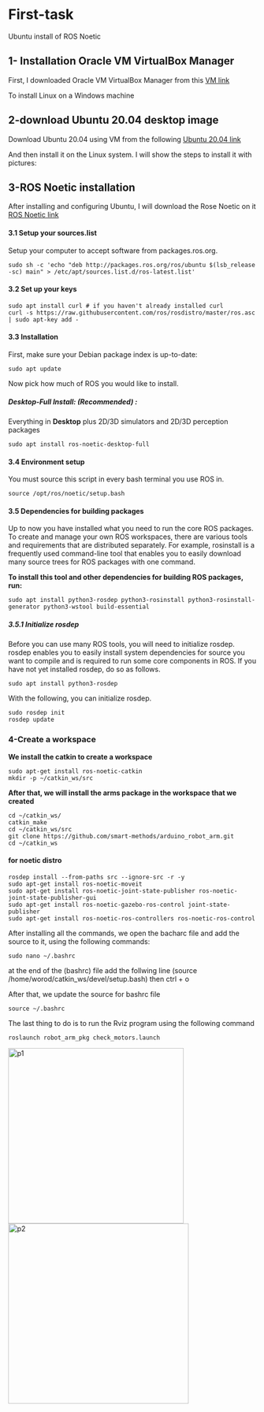 # First-task
Ubuntu install of ROS Noetic

## 1- Installation Oracle VM VirtualBox Manager
First, I downloaded Oracle VM VirtualBox Manager from this 
[VM link](https://www.virtualbox.org/wiki/Downloads)

To install Linux on a Windows machine

## 2-download Ubuntu 20.04 desktop image
Download Ubuntu 20.04 using VM from the following 
[Ubuntu 20.04 link](https://releases.ubuntu.com/20.04.6/?_ga=2.106549827.1335148733.1689627889-2079856977.1684269564)

And then install it on the Linux system. I will show the steps to install it with pictures:


## 3-ROS Noetic installation 
After installing and configuring Ubuntu, I will download the Rose Noetic on it
[ROS Noetic link](http://wiki.ros.org/noetic/Installation/Ubuntu)

#### 3.1 Setup your sources.list
Setup your computer to accept software from packages.ros.org.

```
sudo sh -c 'echo "deb http://packages.ros.org/ros/ubuntu $(lsb_release -sc) main" > /etc/apt/sources.list.d/ros-latest.list'
```

#### 3.2 Set up your keys

```
sudo apt install curl # if you haven't already installed curl
curl -s https://raw.githubusercontent.com/ros/rosdistro/master/ros.asc | sudo apt-key add -
```
#### 3.3 Installation
First, make sure your Debian package index is up-to-date:

```
sudo apt update
```
Now pick how much of ROS you would like to install.

##### Desktop-Full Install: (Recommended) :
Everything in **Desktop** plus 2D/3D simulators and 2D/3D perception packages
```
sudo apt install ros-noetic-desktop-full
```
#### 3.4 Environment setup
You must source this script in every bash terminal you use ROS in.
```
source /opt/ros/noetic/setup.bash
```
#### 3.5 Dependencies for building packages
Up to now you have installed what you need to run the core ROS packages. To create and manage your own ROS workspaces, there are various tools and requirements that are distributed separately. For example, rosinstall is a frequently used command-line tool that enables you to easily download many source trees for ROS packages with one command.

**To install this tool and other dependencies for building ROS packages, run:**
```
sudo apt install python3-rosdep python3-rosinstall python3-rosinstall-generator python3-wstool build-essential
```
##### 3.5.1 Initialize rosdep
Before you can use many ROS tools, you will need to initialize rosdep. rosdep enables you to easily install system dependencies for source you want to compile and is required to run some core components in ROS. If you have not yet installed rosdep, do so as follows.
```
sudo apt install python3-rosdep
```

With the following, you can initialize rosdep.
```
sudo rosdep init
rosdep update
```
### 4-Create a workspace
**We install the catkin to create a workspace**
```
sudo apt-get install ros-noetic-catkin
mkdir -p ~/catkin_ws/src

```
**After that, we will install the arms package in the workspace that we created**
```
cd ~/catkin_ws/
catkin_make
cd ~/catkin_ws/src
git clone https://github.com/smart-methods/arduino_robot_arm.git 
cd ~/catkin_ws
```
#### for noetic distro
```
rosdep install --from-paths src --ignore-src -r -y
sudo apt-get install ros-noetic-moveit
sudo apt-get install ros-noetic-joint-state-publisher ros-noetic-joint-state-publisher-gui
sudo apt-get install ros-noetic-gazebo-ros-control joint-state-publisher
sudo apt-get install ros-noetic-ros-controllers ros-noetic-ros-control
```
After installing all the commands, we open the bacharc file and add the source to it, using the following commands:
```
sudo nano ~/.bashrc
```
at the end of the (bashrc) file add the follwing line
(source /home/worod/catkin_ws/devel/setup.bash)
then 
ctrl + o

After that, we update the source for bashrc file
```
source ~/.bashrc
```
The last thing to do is to run the Rviz program using the following command
```
roslaunch robot_arm_pkg check_motors.launch
```
<img width="356" alt="p1" src="https://github.com/Worod44/First-task/assets/95488818/207124b6-fe81-4286-8e1f-0863608678f7">
<img width="366" alt="p2" src="https://github.com/Worod44/First-task/assets/95488818/de309d71-6493-4cfc-98d5-8b50d1ac558c">






